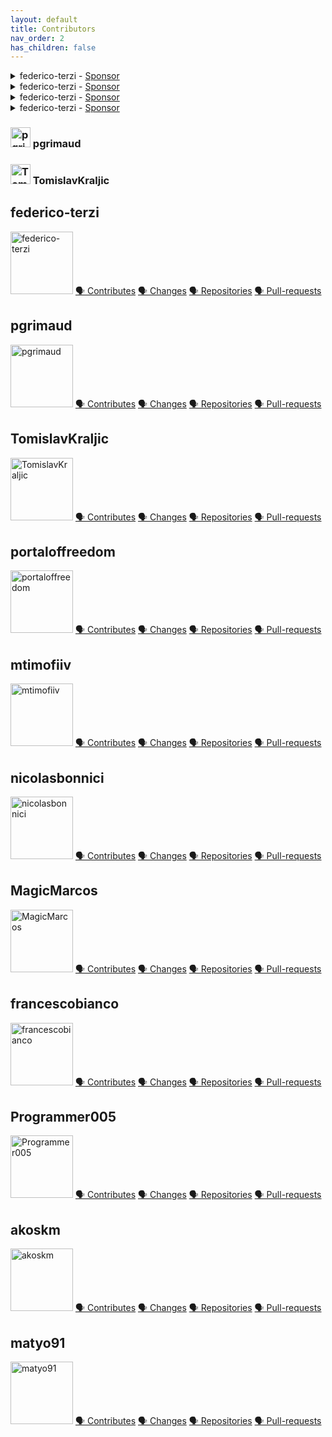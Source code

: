 ```yaml
---
layout: default
title: Contributors
nav_order: 2
has_children: false
---
```


<details>
  <summary>federico-terzi - <a class="github-button" href="https://github.com/sponsors/ntkme" data-icon="octicon-heart" aria-label="Sponsor @ntkme on GitHub">Sponsor</a></summary>
|   |   |
|---|---|
| a | b |
  <img src='https://github.com/federico-terzi.png' width='32' height='32' alt='federico-terzi' />
</details>
<details>
  <summary>federico-terzi - <a class="github-button" href="https://github.com/sponsors/ntkme" data-icon="octicon-heart" aria-label="Sponsor @ntkme on GitHub">Sponsor</a></summary>
  <img src='https://github.com/federico-terzi.png' width='32' height='32' alt='federico-terzi' />
</details>
<details>
  <summary>federico-terzi - <a class="github-button" href="https://github.com/sponsors/ntkme" data-icon="octicon-heart" aria-label="Sponsor @ntkme on GitHub">Sponsor</a></summary>
  <img src='https://github.com/federico-terzi.png' width='32' height='32' alt='federico-terzi' />
</details>
<details>
  <summary>federico-terzi - <a class="github-button" href="https://github.com/sponsors/ntkme" data-icon="octicon-heart" aria-label="Sponsor @ntkme on GitHub">Sponsor</a></summary>
  <img src='https://github.com/federico-terzi.png' width='32' height='32' alt='federico-terzi' />
</details>


### <img src='https://github.com/pgrimaud.png' width='32' height='32' alt='pgrimaud' /> pgrimaud 

### <img src='https://github.com/TomislavKraljic.png' width='32' height='32' alt='TomislavKraljic' />  TomislavKraljic



## federico-terzi
<img src='https://github.com/federico-terzi.png' width='100' height='100' alt='federico-terzi' />
<a href='https://github.com/javanile/springboard/pulls?q=is%3Apr+author%3Afederico-terzi' target='_blank'>🗣️ Contributes</a>
<a href='https://github.com/javanile/springboard/commits?author=federico-terzi' target='_blank'>🗣️ Changes</a>
<a href='https://github.com/javanile/springboard/federico-terzi?tab=repositories&type=source&sort=stargazers' target='_blank'>🗣️ Repositories</a>
<a href='https://github.com/pulls?q=is%3Apr+author%3Afederico-terzi' target='_blank'>🗣️ Pull-requests</a>

## pgrimaud
<img src='https://github.com/pgrimaud.png' width='100' height='100' alt='pgrimaud' />
<a href='https://github.com/javanile/springboard/pulls?q=is%3Apr+author%3Apgrimaud' target='_blank'>🗣️ Contributes</a>
<a href='https://github.com/javanile/springboard/commits?author=pgrimaud' target='_blank'>🗣️ Changes</a>
<a href='https://github.com/javanile/springboard/pgrimaud?tab=repositories&type=source&sort=stargazers' target='_blank'>🗣️ Repositories</a>
<a href='https://github.com/pulls?q=is%3Apr+author%3Apgrimaud' target='_blank'>🗣️ Pull-requests</a>

## TomislavKraljic
<img src='https://github.com/TomislavKraljic.png' width='100' height='100' alt='TomislavKraljic' />
<a href='https://github.com/javanile/springboard/pulls?q=is%3Apr+author%3ATomislavKraljic' target='_blank'>🗣️ Contributes</a>
<a href='https://github.com/javanile/springboard/commits?author=TomislavKraljic' target='_blank'>🗣️ Changes</a>
<a href='https://github.com/javanile/springboard/TomislavKraljic?tab=repositories&type=source&sort=stargazers' target='_blank'>🗣️ Repositories</a>
<a href='https://github.com/pulls?q=is%3Apr+author%3ATomislavKraljic' target='_blank'>🗣️ Pull-requests</a>

## portaloffreedom
<img src='https://github.com/portaloffreedom.png' width='100' height='100' alt='portaloffreedom' />
<a href='https://github.com/javanile/springboard/pulls?q=is%3Apr+author%3Aportaloffreedom' target='_blank'>🗣️ Contributes</a>
<a href='https://github.com/javanile/springboard/commits?author=portaloffreedom' target='_blank'>🗣️ Changes</a>
<a href='https://github.com/javanile/springboard/portaloffreedom?tab=repositories&type=source&sort=stargazers' target='_blank'>🗣️ Repositories</a>
<a href='https://github.com/pulls?q=is%3Apr+author%3Aportaloffreedom' target='_blank'>🗣️ Pull-requests</a>

## mtimofiiv
<img src='https://github.com/mtimofiiv.png' width='100' height='100' alt='mtimofiiv' />
<a href='https://github.com/javanile/springboard/pulls?q=is%3Apr+author%3Amtimofiiv' target='_blank'>🗣️ Contributes</a>
<a href='https://github.com/javanile/springboard/commits?author=mtimofiiv' target='_blank'>🗣️ Changes</a>
<a href='https://github.com/javanile/springboard/mtimofiiv?tab=repositories&type=source&sort=stargazers' target='_blank'>🗣️ Repositories</a>
<a href='https://github.com/pulls?q=is%3Apr+author%3Amtimofiiv' target='_blank'>🗣️ Pull-requests</a>

## nicolasbonnici
<img src='https://github.com/nicolasbonnici.png' width='100' height='100' alt='nicolasbonnici' />
<a href='https://github.com/javanile/springboard/pulls?q=is%3Apr+author%3Anicolasbonnici' target='_blank'>🗣️ Contributes</a>
<a href='https://github.com/javanile/springboard/commits?author=nicolasbonnici' target='_blank'>🗣️ Changes</a>
<a href='https://github.com/javanile/springboard/nicolasbonnici?tab=repositories&type=source&sort=stargazers' target='_blank'>🗣️ Repositories</a>
<a href='https://github.com/pulls?q=is%3Apr+author%3Anicolasbonnici' target='_blank'>🗣️ Pull-requests</a>

## MagicMarcos
<img src='https://github.com/MagicMarcos.png' width='100' height='100' alt='MagicMarcos' />
<a href='https://github.com/javanile/springboard/pulls?q=is%3Apr+author%3AMagicMarcos' target='_blank'>🗣️ Contributes</a>
<a href='https://github.com/javanile/springboard/commits?author=MagicMarcos' target='_blank'>🗣️ Changes</a>
<a href='https://github.com/javanile/springboard/MagicMarcos?tab=repositories&type=source&sort=stargazers' target='_blank'>🗣️ Repositories</a>
<a href='https://github.com/pulls?q=is%3Apr+author%3AMagicMarcos' target='_blank'>🗣️ Pull-requests</a>

## francescobianco
<img src='https://github.com/francescobianco.png' width='100' height='100' alt='francescobianco' />
<a href='https://github.com/javanile/springboard/pulls?q=is%3Apr+author%3Afrancescobianco' target='_blank'>🗣️ Contributes</a>
<a href='https://github.com/javanile/springboard/commits?author=francescobianco' target='_blank'>🗣️ Changes</a>
<a href='https://github.com/javanile/springboard/francescobianco?tab=repositories&type=source&sort=stargazers' target='_blank'>🗣️ Repositories</a>
<a href='https://github.com/pulls?q=is%3Apr+author%3Afrancescobianco' target='_blank'>🗣️ Pull-requests</a>

## Programmer005
<img src='https://github.com/Programmer005.png' width='100' height='100' alt='Programmer005' />
<a href='https://github.com/javanile/springboard/pulls?q=is%3Apr+author%3AProgrammer005' target='_blank'>🗣️ Contributes</a>
<a href='https://github.com/javanile/springboard/commits?author=Programmer005' target='_blank'>🗣️ Changes</a>
<a href='https://github.com/javanile/springboard/Programmer005?tab=repositories&type=source&sort=stargazers' target='_blank'>🗣️ Repositories</a>
<a href='https://github.com/pulls?q=is%3Apr+author%3AProgrammer005' target='_blank'>🗣️ Pull-requests</a>

## akoskm
<img src='https://github.com/akoskm.png' width='100' height='100' alt='akoskm' />
<a href='https://github.com/javanile/springboard/pulls?q=is%3Apr+author%3Aakoskm' target='_blank'>🗣️ Contributes</a>
<a href='https://github.com/javanile/springboard/commits?author=akoskm' target='_blank'>🗣️ Changes</a>
<a href='https://github.com/javanile/springboard/akoskm?tab=repositories&type=source&sort=stargazers' target='_blank'>🗣️ Repositories</a>
<a href='https://github.com/pulls?q=is%3Apr+author%3Aakoskm' target='_blank'>🗣️ Pull-requests</a>

## matyo91
<img src='https://github.com/matyo91.png' width='100' height='100' alt='matyo91' />
<a href='https://github.com/javanile/springboard/pulls?q=is%3Apr+author%3Amatyo91' target='_blank'>🗣️ Contributes</a>
<a href='https://github.com/javanile/springboard/commits?author=matyo91' target='_blank'>🗣️ Changes</a>
<a href='https://github.com/javanile/springboard/matyo91?tab=repositories&type=source&sort=stargazers' target='_blank'>🗣️ Repositories</a>
<a href='https://github.com/pulls?q=is%3Apr+author%3Amatyo91' target='_blank'>🗣️ Pull-requests</a>

